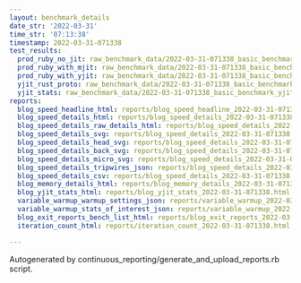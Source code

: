 ```yaml
---
layout: benchmark_details
date_str: '2022-03-31'
time_str: '07:13:38'
timestamp: 2022-03-31-071338
test_results:
  prod_ruby_no_jit: raw_benchmark_data/2022-03-31-071338_basic_benchmark_prod_ruby_no_jit.json
  prod_ruby_with_mjit: raw_benchmark_data/2022-03-31-071338_basic_benchmark_prod_ruby_with_mjit.json
  prod_ruby_with_yjit: raw_benchmark_data/2022-03-31-071338_basic_benchmark_prod_ruby_with_yjit.json
  yjit_rust_proto: raw_benchmark_data/2022-03-31-071338_basic_benchmark_yjit_rust_proto.json
  yjit_stats: raw_benchmark_data/2022-03-31-071338_basic_benchmark_yjit_stats.json
reports:
  blog_speed_headline_html: reports/blog_speed_headline_2022-03-31-071338.html
  blog_speed_details_html: reports/blog_speed_details_2022-03-31-071338.html
  blog_speed_details_raw_details_html: reports/blog_speed_details_2022-03-31-071338.raw_details.html
  blog_speed_details_svg: reports/blog_speed_details_2022-03-31-071338.svg
  blog_speed_details_head_svg: reports/blog_speed_details_2022-03-31-071338.head.svg
  blog_speed_details_back_svg: reports/blog_speed_details_2022-03-31-071338.back.svg
  blog_speed_details_micro_svg: reports/blog_speed_details_2022-03-31-071338.micro.svg
  blog_speed_details_tripwires_json: reports/blog_speed_details_2022-03-31-071338.tripwires.json
  blog_speed_details_csv: reports/blog_speed_details_2022-03-31-071338.csv
  blog_memory_details_html: reports/blog_memory_details_2022-03-31-071338.html
  blog_yjit_stats_html: reports/blog_yjit_stats_2022-03-31-071338.html
  variable_warmup_warmup_settings_json: reports/variable_warmup_2022-03-31-071338.warmup_settings.json
  variable_warmup_stats_of_interest_json: reports/variable_warmup_2022-03-31-071338.stats_of_interest.json
  blog_exit_reports_bench_list_html: reports/blog_exit_reports_2022-03-31-071338.bench_list.html
  iteration_count_html: reports/iteration_count_2022-03-31-071338.html

---
```

Autogenerated by continuous_reporting/generate_and_upload_reports.rb script.
